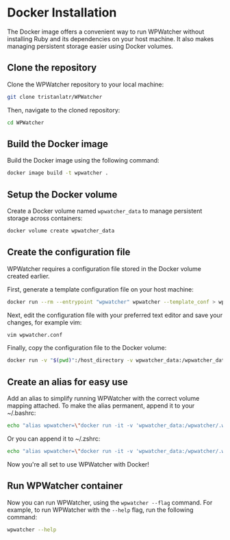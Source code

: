 # Docker Installation

The Docker image offers a convenient way to run WPWatcher without installing Ruby and its dependencies on your host machine. It also makes managing persistent storage easier using Docker volumes.

## Clone the repository

Clone the WPWatcher repository to your local machine:

```bash
git clone tristanlatr/WPWatcher
```

Then, navigate to the cloned repository:

```bash
cd WPWatcher
```

## Build the Docker image

Build the Docker image using the following command:

```bash
docker image build -t wpwatcher .
```

## Setup the Docker volume

Create a Docker volume named `wpwatcher_data` to manage persistent storage across containers:

```bash
docker volume create wpwatcher_data
```

## Create the configuration file

WPWatcher requires a configuration file stored in the Docker volume created earlier.

First, generate a template configuration file on your host machine:

```bash
docker run --rm --entrypoint "wpwatcher" wpwatcher --template_conf > wpwatcher.conf
```

Next, edit the configuration file with your preferred text editor and save your changes, for example vim:

```bash
vim wpwatcher.conf
```

Finally, copy the configuration file to the Docker volume:

```bash
docker run -v "$(pwd)":/host_directory -v wpwatcher_data:/wpwatcher_data --entrypoint "cp" --user=root wpwatcher /host_directory/wpwatcher.conf /wpwatcher_data/wpwatcher.conf
```

## Create an alias for easy use

Add an alias to simplify running WPWatcher with the correct volume mapping attached. To make the alias permanent, append it to your ~/.bashrc:

```bash
echo "alias wpwatcher=\"docker run -it -v 'wpwatcher_data:/wpwatcher/.wpwatcher/' wpwatcher\"" >> ~/.bashrc && source ~/.bashrc
```

Or you can append it to ~/.zshrc:

```bash
echo "alias wpwatcher=\"docker run -it -v 'wpwatcher_data:/wpwatcher/.wpwatcher/' wpwatcher\"" >> ~/.zshrc && source ~/.zshrc
```

Now you're all set to use WPWatcher with Docker!

## Run WPWatcher container

Now you can run WPWatcher, using the `wpwatcher --flag` command. For example, to run WPWatcher with the `--help` flag, run the following command:

```bash
wpwatcher --help
```
